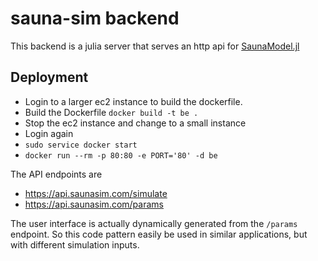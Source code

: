 # sauna-sim backend

This backend is a julia server that serves an http api for [SaunaModel.jl](https://github.com/bhalonen/SaunaModel.jl)

## Deployment
- Login to a larger ec2 instance to build the dockerfile.
- Build the Dockerfile `docker build -t be .` 
- Stop the ec2 instance and change to a small instance
- Login again 
- `sudo service docker start`
- `docker run --rm -p 80:80 -e PORT='80' -d be`

The API endpoints are
- https://api.saunasim.com/simulate
- https://api.saunasim.com/params

The user interface is actually dynamically generated from the `/params` endpoint. So this code pattern easily be used in similar applications, but with different simulation inputs. 